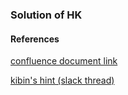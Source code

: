 ### Solution of HK

#### References
[confluence document link](https://allganize2.atlassian.net/wiki/spaces/~62de5340a855c6955879924b/pages/2078736544/Backend+study+-+Simple+http+-+2nd+week)

[kibin's hint (slack thread)](https://allganize.slack.com/archives/C04AGLZU7LK/p1669951286062559)
